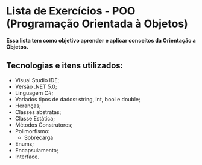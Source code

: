 # Lista de Exercícios - POO (Programação Orientada à Objetos)

  **Essa lista tem como objetivo aprender e aplicar conceitos da Orientação a Objetos.**
  
## Tecnologias e itens utilizados:

- Visual Studio IDE;
- Versão .NET 5.0;
- Linguagem C#;
- Variados tipos de dados: string, int, bool e double;
- Heranças;
- Classes abstratas;
- Classe Estática;
- Métodos Construtores;
- Polimorfismo:
  - Sobrecarga
- Enums;
- Encapsulamento;
- Interface.


